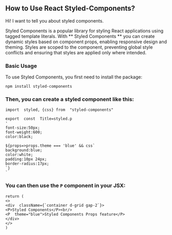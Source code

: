 ## How to Use React Styled-Components?

Hi! I want to tell you about styled components.

Styled Components is a popular library for styling React applications using tagged template literals. With ** Styled Components ** you can create dynamic styles based on component props, enabling responsive design and theming. Styles are scoped to the component, preventing global style conflicts and ensuring that styles are applied only where intended.

### Basic Usage

To use Styled Components, you first need to install the package:

    npm install styled-components

### Then, you can create a styled component like this:

    import  styled, {css} from  "styled-components"
    
    export  const  Title=styled.p
    '
    font-size:50px;
    font-weight:600;
    color:black;
    
    ${props=>props.theme === 'blue' && css`
    background:blue;
    color:white;
    padding:10px 24px;
    border-radius:17px;
    `}
    `

### You can then use the `P` component in your JSX:

    return (
    <>
    <div  className={`container d-grid gap-2`}>
    <P>Styled Components</P><br/>
    <P  theme="blue">Styled Components Props feature</P>
    </div>
    </>
    )

